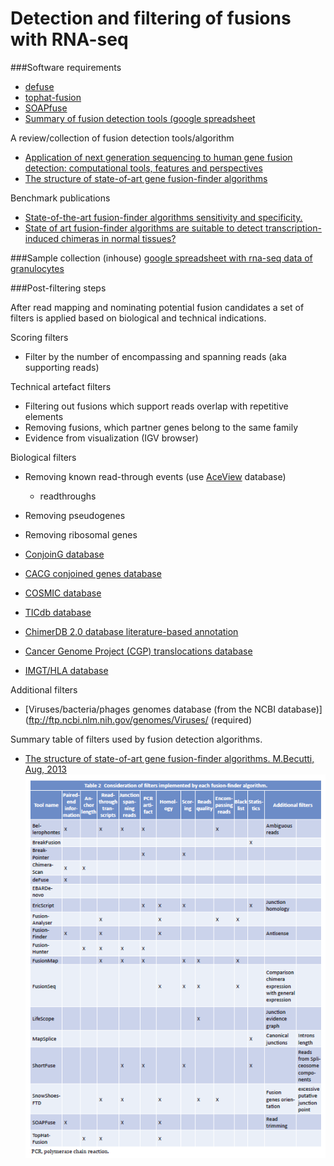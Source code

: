 Detection and filtering of fusions with RNA-seq
====================================================

###Software requirements
+ [defuse](http://sourceforge.net/projects/defuse/)
+ [tophat-fusion](http://ccb.jhu.edu/software/tophat/fusion_index.html)
+ [SOAPfuse](http://soap.genomics.org.cn/soapfuse.html)
+ [Summary of fusion detection tools (google spreadsheet](https://docs.google.com/spreadsheet/ccc?key=0ArsHWemp6jw_dGlheGZwT21ONjl0WW9VYVEwWEpyYUE#gid=2)

A review/collection of fusion detection tools/algorithm 
+ [Application of next generation sequencing to human gene fusion detection: computational tools, features and perspectives](http://bib.oxfordjournals.org/content/14/4/506)
+ [The structure of state-of-art gene fusion-finder algorithms](https://www.oapublishinglondon.com/article/617)

Benchmark publications
+ [State-of-the-art fusion-finder algorithms sensitivity and specificity.](http://www.ncbi.nlm.nih.gov/pubmed/23555082)
+ [State of art fusion-finder algorithms are suitable to detect transcription-induced chimeras in normal tissues?](http://www.ncbi.nlm.nih.gov/pubmed/23815381)

###Sample collection (inhouse)
[google spreadsheet with rna-seq data of granulocytes](linktospreadsheet)


###Post-filtering steps

After read mapping and nominating potential fusion candidates a set of filters is applied based on biological and technical indications.

Scoring filters
+ Filter by the number of encompassing and spanning reads (aka supporting reads)

Technical artefact filters
+ Filtering out fusions which support reads overlap with repetitive elements
+ Removing fusions, which partner genes belong to the same family
+ Evidence from visualization (IGV browser)

Biological filters

+ Removing known read-through events (use [AceView](http://www.ncbi.nlm.nih.gov/IEB/Research/Acembly/index.html?human) database)
  + readthroughs
+ Removing pseudogenes
+ Removing ribosomal genes
+ [ConjoinG database](http://metasystems.riken.jp/conjoing/)
+ [CACG conjoined genes database](http://cgc.kribb.re.kr/map/)

    
+ [COSMIC database](http://cancer.sanger.ac.uk/cancergenome/projects/cosmic/)
+ [TICdb database](http://www.unav.es/genetica/TICdb/)
+ [ChimerDB 2.0 database literature-based annotation](http://ercsb.ewha.ac.kr/FusionGene/)
+ [Cancer Genome Project (CGP) translocations database](http://www.sanger.ac.uk/genetics/CGP/Census/)
+ [IMGT/HLA database](http://www.ebi.ac.uk/ipd/imgt/hla/)


Additional filters
+ [Viruses/bacteria/phages genomes database (from the NCBI database)](ftp://ftp.ncbi.nlm.nih.gov/genomes/Viruses/ (required)

Summary table of filters used by fusion detection algorithms.
+ [The structure of state-of-art gene fusion-finder algorithms. M.Becutti, Aug, 2013](https://www.oapublishinglondon.com/article/617)
![image](../img/filters.png)

